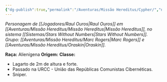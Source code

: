 ```yaml
---
{"dg-publish":true,"permalink":"/Aventuras/Missão Hereditus/Cypher/","noteIcon":"","created":"2025-10-13T17:42:13.214-03:00"}
---
```


*Personagem de [[Jogadores/Raul Ouros\|Raul Ouros]] em [[Aventuras/Missão Hereditus/Missão Hereditus\|Missão Hereditus]], no sistema [[Sistemas/Stars Without Numbers\|Stars Without Numbers]].*
*Grupo: [[Aventuras/Missão Hereditus/Marc Rogers\|Marc Rogers]] e [[Aventuras/Missão Hereditus/Oraskin\|Oraskin]].*

**Raça:** Alienígena
**Origem:** 
**Classe:** 

- Lagarto de 2m de altura e forte.
- Passado na URCC - União das Repúblicas Comunistas Cibernéticas.
- Sniper.